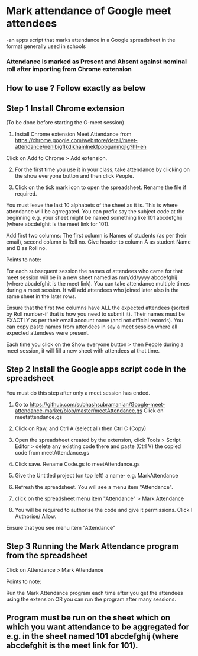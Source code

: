 # Mark attendance of Google meet attendees
-an apps script that marks attendance in a Google spreadsheet in the format generally used in schools

### Attendance is marked as Present and Absent against nominal roll after importing from Chrome extension

## How to use ? Follow exactly as below

## Step 1 Install Chrome extension 
(To be done before starting the G-meet session)

1) Install Chrome extension Meet Attendance from https://chrome.google.com/webstore/detail/meet-attendance/nenibigflkdikhamlnekfppbganmojlg?hl=en

Click on Add to Chrome > Add extension. 

2) For the first time you use it in your class, take attendance by clicking on the show everyone button and then click People.

3) Click on the tick mark icon to open the spreadsheet. Rename the file if required. 

You must leave the last 10 alphabets of the sheet as it is. This is where attendance will be agrregated. You can prefix say the subject code at the beginning e.g. your sheet might be named something like 101 abcdefghij (where abcdefghit is the meet link for 101). 

Add first two columns: The first column is Names of students (as per their email), second column is Roll no. Give header to column A as student Name and B as Roll no. 

Points to note: 

For each subsequent session the names of attendees who came for that meet session will be in a new sheet named as mm/dd/yyyy abcdefghij (where abcdefghit is the meet link). You can take attendance multiple times during a meet session. It will add attendees who joined later also in the same sheet in the later rows.

Ensure that the first two columns have ALL the expected attendees (sorted by Roll number-if that is how you need to submit it). Their names must be EXACTLY as per their email account name (and not official records). You can copy paste names from attendees in say a meet session where all expected attendees were present.

Each time you click on the Show everyone button > then People during a meet session, it will fill a new sheet with attendees at that time. 

## Step 2 Install the Google apps script code in the spreadsheet

You must do this step after only a meet session has ended. 

1) Go to https://github.com/subhashsubramanian/Google-meet-attendance-marker/blob/master/meetAttendance.gs Click on meetattendance.gs 

2) Click on Raw, and Ctrl A (select all) then Ctrl C (Copy)

3) Open the spreadsheet created by the extension, click Tools > Script Editor > delete any existing code there and paste (Ctrl V) the copied code from meetAttendance.gs

4) Click save. Rename Code.gs to meetAttendance.gs

5) Give the Untitled project (on top left) a name- e.g. MarkAttendance

6) Refresh the spreadsheet. You will see a menu item "Attendance". 

7) click on the spreadsheet menu item "Attendance" > Mark Attendance

7) You will be required to authorise the code and give it permissions. Click l Authorise/ Allow. 

Ensure that you see menu item "Attendance"

## Step 3 Running the Mark Attendance program from the spreadsheet

Click on Attendance > Mark Attendance

Points to note:

Run the Mark Attendance program each time after you get the attendees using the extension OR you can run the program after many sessions.

## Program must be run on the sheet which on which you want attendance to be aggregated for e.g. in the sheet named 101 abcdefghij (where abcdefghit is the meet link for 101).

